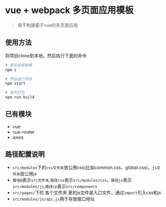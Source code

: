 # vue + webpack 多页面应用模板

> 用于构建基于vue的多页面应用

## 使用方法
将项目clone到本地。然后执行下面的命令

``` bash
# 首先安装依赖
npm i

# 然后运行项目
npm start

# 发布打包
npm run build
```

## 已有模块
- vue
- vue-router
- axios

## 路径配置说明
- `src/modules`下的`css文件夹`放公用css(比如common.css、global.css)，`js文件夹`放公用js
- `路径@`表示`src文件夹`,`路径css`表示`src/modules/css`，`路径js`表示`src/modules/js`,`路径cp`表示`src/components`
- `src/pages/`下的 各个文件夹 里的js文件是入口文件，通过`import`引入css和js
- `src/modules/js/api.js`用于存放接口地址